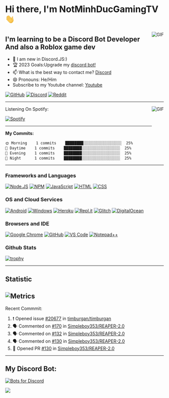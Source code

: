 # Hi there, I'm NotMinhDucGamingTV <img width="30px" src="https://github.com/SatYu26/SatYu26/raw/master/Assets/Hi.gif" />

<img align="right" alt="GIF" height="160px" src="https://octodex.github.com/images/daftpunktocat-guy.gif" />

## I'm learning to be a Discord Bot Developer And also a Roblox game dev

- 🌱 I am new in Discord.JS:)
- 🏆 2023 Goals:Upgrade my [discord bot!](https://www.notminhducgamingtv.tk/bot) 
- 📫 What is the best way to contact me? [Discord](https://discord.com/users/470047132670361610)
- 😄 Pronouns: He/Him
- Subscribe to my Youtube channel: [Youtube](https://www.notminhducgamingtv.tk/Youtube)

[![GitHub](https://img.shields.io/badge/Github-100000?style=for-the-badge&logo=github&logoColor=white)](https://github.com/NotMinhDucGamingTV)
[![Discord](https://img.shields.io/badge/Discord-7289DA?style=for-the-badge&logo=discord&logoColor=white)](https://discord.gg/YpbvvR9SX8)
[![Reddit](https://img.shields.io/badge/Reddit-FF4500?style=for-the-badge&logo=reddit&logoColor=white)](https://www.reddit.com/user/Unlikely-Agent)

---

<img align="right" alt="GIF" height="170px" src="https://media.giphy.com/media/J5B1Y8QZnzXXbLQIBu/giphy.gif" />
  Listening On Spotify:

[![Spotify](https://novatorem-kyzbk7wxl-bardiesel.vercel.app/api/spotify)](https://open.spotify.com/user/31xhadxgkhc6hcgu6qvu5snptxh4)

---
<!--START_SECTION:waka-->
**My Commits:** 

```text
🌞 Morning    1 commits    ████████░░░░░░░░░░░░░░░░░  25%
🌆 Daytime    1 commits    ████████░░░░░░░░░░░░░░░░░  25%
🌃 Evening    1 commits    ████████░░░░░░░░░░░░░░░░░  25%
🌙 Night      1 commits    ████████░░░░░░░░░░░░░░░░░  25%
```
<!--END_SECTION:waka-->

---

### Frameworks and Languages
[![Node.JS](https://img.shields.io/badge/Node.js-339933?style=for-the-badge&logo=nodedotjs&logoColor=white)](https://nodejs.org)
[![NPM](https://img.shields.io/badge/npm-CB3837?style=for-the-badge&logo=npm&logoColor=white)](https://npmjs.org)
[![JavaScript](https://img.shields.io/badge/JavaScript-F7DF1E?style=for-the-badge&logo=javascript&logoColor=white)](https://javascript.com)
[![HTML](https://img.shields.io/badge/HTML-E34F26?style=for-the-badge&logo=html5&logoColor=white)](https://html.spec.whatwg.org/multipage/)
[![CSS](https://img.shields.io/badge/CSS-1572B6?style=for-the-badge&logo=css3&logoColor=white)](https://w3.org/Style/CSS)

### OS and Cloud Services
[![Android](https://img.shields.io/badge/Android-3DDC84?style=for-the-badge&logo=android&logoColor=white)](https://android.com)
[![Windows](https://img.shields.io/badge/Windows-0078D6?style=for-the-badge&logo=windows&logoColor=white)](https://microsoft.com/windows)
[![Heroku](https://img.shields.io/badge/Heroku-430098?style=for-the-badge&logo=heroku&logoColor=white)](https://heroku.com)
[![Repl.it](https://img.shields.io/badge/replit-667881?style=for-the-badge&logo=replit&logoColor=white)](https://replit.com)
[![Glitch](https://img.shields.io/badge/Glitch-2800ff?style=for-the-badge&logo=glitch&logoColor=white)](https://glitch.com)
[![DigitalOcean](https://web-platforms.sfo2.cdn.digitaloceanspaces.com/WWW/Badge%201.svg)](https://www.digitalocean.com/?refcode=2814ad93d41d&utm_campaign=Referral_Invite&utm_medium=Referral_Program&utm_source=badge)

### Browsers and IDE
[![Google Chrome](https://img.shields.io/badge/Google_chrome-4285F4?style=for-the-badge&logo=Google-chrome&logoColor=white)](https://google.com/chrome/)
[![GitHub](https://img.shields.io/badge/Github-100000?style=for-the-badge&logo=github&logoColor=white)](https://github.com)
[![VS Code](https://img.shields.io/badge/Visual_Studio_Code-0078D4?style=for-the-badge&logo=visual%20studio%20code&logoColor=white)](https://code.visualstudio.com)
[![Notepad++](https://img.shields.io/badge/Notepad++-90E59A.svg?style=for-the-badge&logo=notepad%2B%2B&logoColor=black)](https://notepad-plus-plus.org)
### Github Stats
[![trophy](https://github-profile-trophy.vercel.app/?username=NotMinhDucGamingTV&theme=monokai&title=Joined2020,Commit,Followers,Repositories,Stars,PullRequest)](https://github.com/ryo-ma/github-profile-trophy)

---
## Statistic
![Metrics](https://metrics.lecoq.io/NotMinhDucGamingTV?template=classic&config.timezone=Asia%2FHo_Chi_Minh)
---
Recent Commmit:
  <!--START_SECTION:activity-->
1. ❗️ Opened issue [#20677](https://github.com/timburgan/timburgan/issues/20677) in [timburgan/timburgan](https://github.com/timburgan/timburgan)
2. 🗣 Commented on [#170](https://github.com/Simpleboy353/REAPER-2.0/issues/170) in [Simpleboy353/REAPER-2.0](https://github.com/Simpleboy353/REAPER-2.0)
3. 🗣 Commented on [#132](https://github.com/Simpleboy353/REAPER-2.0/issues/132) in [Simpleboy353/REAPER-2.0](https://github.com/Simpleboy353/REAPER-2.0)
4. 🗣 Commented on [#130](https://github.com/Simpleboy353/REAPER-2.0/issues/130) in [Simpleboy353/REAPER-2.0](https://github.com/Simpleboy353/REAPER-2.0)
5. 💪 Opened PR [#130](https://github.com/Simpleboy353/REAPER-2.0/pull/130) in [Simpleboy353/REAPER-2.0](https://github.com/Simpleboy353/REAPER-2.0)
<!--END_SECTION:activity-->
---
## My Discord Bot:

[![Bots for Discord](https://discords.com/bots/api/bot/892340813906968587/widget)](https://discords.com/bots/bots/892340813906968587)

<img src="https://imgur.com/rilHVxA.png"/> 
